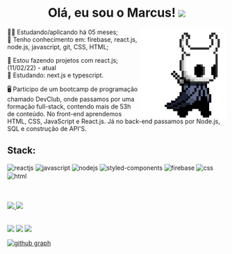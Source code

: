 

<h1 align="center">Olá, eu sou o Marcus! <img src="https://media.giphy.com/media/hvRJCLFzcasrR4ia7z/giphy.gif" width="35"></h1>
<img src="https://raw.githubusercontent.com/TanZng/TanZng/master/assets/hollor_knight3.gif" align='right' width="200"/>

👨‍💻 Estudando/aplicando há 05 meses; <br/>
📖 Tenho conhecimento em: firebase, react.js, node.js, javascript, git, CSS, HTML; <br/>

📒 Estou fazendo projetos com react.js; (11/02/22) - atual<br/>
📒 Estudando: next.js e typescript.


🖥️ Participo de um bootcamp de programação chamado DevClub, onde passamos por uma formação full-stack, contendo mais de 53h de conteúdo. No front-end aprendemos HTML, CSS, JavaScript e React.js. Já no back-end passamos por Node.js, SQL e construção de API'S.  <br>
     
      
<h2 width="25">Stack:</h2> 
<div>
    <img align="center" alt="reactjs" max-width="100%" src="https://camo.githubusercontent.com/268ac512e333b69600eb9773a8f80b7a251f4d6149642a50a551d4798183d621/68747470733a2f2f696d672e736869656c64732e696f2f62616467652f52656163742d3230323332413f7374796c653d666f722d7468652d6261646765266c6f676f3d7265616374266c6f676f436f6c6f723d363144414642">
    <img align="center" alt="javascript" max-width="100%" src="https://camo.githubusercontent.com/9d07c04bdd98c662d5df9d4e1cc1de8446ffeaebca330feb161f1fb8e1188204/68747470733a2f2f696d672e736869656c64732e696f2f62616467652f4a6176615363726970742d4637444631453f7374796c653d666f722d7468652d6261646765266c6f676f3d6a617661736372697074266c6f676f436f6c6f723d626c61636b">
   <img align="center" alt="nodejs" max-width="100%" src="https://camo.githubusercontent.com/dfc69d704694f22168bea3d84584663777fa5301dcad5bbcb5459b336da8d554/68747470733a2f2f696d672e736869656c64732e696f2f62616467652f4e6f64652e6a732d3433383533443f7374796c653d666f722d7468652d6261646765266c6f676f3d6e6f64652e6a73266c6f676f436f6c6f723d7768697465">
   <img align="center" alt="styled-components" max-width="100%"                                     src="https://camo.githubusercontent.com/41326de293d3848e2ab0f29bf1680427128757fe6b586ceddf1097cb4eeb5ff7/68747470733a2f2f696d672e736869656c64732e696f2f62616467652f7374796c65642d2d636f6d706f6e656e74732d4442373039333f7374796c653d666f722d7468652d6261646765266c6f676f3d7374796c65642d636f6d706f6e656e7473266c6f676f436f6c6f723d7768697465">
   <img align="center" alt="firebase" max-width="100%" src="https://camo.githubusercontent.com/5eb51cb55e0d138aec3f0a4c2bc9912302385bbb30abad337d2353c0139c19cd/68747470733a2f2f696d672e736869656c64732e696f2f62616467652f46697265626173652d4632394430433f7374796c653d666f722d7468652d6261646765266c6f676f3d6669726562617365266c6f676f436f6c6f723d7768697465">
   <img align="center" alt="css" max-width="100%" src="https://camo.githubusercontent.com/3a0f693cfa032ea4404e8e02d485599bd0d192282b921026e89d271aaa3d7565/68747470733a2f2f696d672e736869656c64732e696f2f62616467652f435353332d3135373242363f7374796c653d666f722d7468652d6261646765266c6f676f3d63737333266c6f676f436f6c6f723d7768697465">
   <img align="center" alt="html" max-width="100%" src="https://camo.githubusercontent.com/60155f4543422e46101b7edb0fc701c872d9190b23dc33cb47bd1ac15d80dec1/68747470733a2f2f696d672e736869656c64732e696f2f62616467652f48544d4c2d3233393132303f7374796c653d666f722d7468652d6261646765266c6f676f3d68746d6c35266c6f676f436f6c6f723d7768697465">
  </div>
<br>
<br>
<br>
<div>
  <a href="https://github.com/marcusvinicius0">
  <img height="180em" src="https://github-readme-stats.vercel.app/api?username=marcusvinicius0&show_icons=true&theme=dracula&include_all_commits=true&count_private=true"/>
  <img height="215em" src="https://github-readme-stats.vercel.app/api/top-langs/?username=marcusvinicius0&layout=compact&langs_count=7&theme=dracula"/>
 </div>
<br>  
<br>

<div>
   <a href="https://www.linkedin.com/in/marcus-vinicius-santos-7664a0227/" target="_blank"><img src="https://img.shields.io/badge/-LinkedIn-%230077B5?style=for-the-badge&logo=linkedin&logoColor=white" target="_blank"></a> 
   <a href="https://instagram.com/marcusbegh" target="_blank"><img src="https://img.shields.io/badge/-Instagram-%23E4405F?style=for-the-badge&logo=instagram&logoColor=white" target="_blank"></a>
   <a href="https://wa.me/5534988685919" target="_blank"><img src="https://img.shields.io/badge/WhatsApp-25D366?style=for-the-badge&logo=whatsapp&logoColor=white">
</div>
      
![github graph](https://activity-graph.herokuapp.com/graph?username=marcusvinicius0&theme=react-dark)

